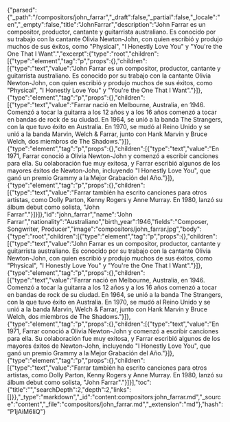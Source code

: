 {"parsed":{"_path":"/compositors/john_farrar","_draft":false,"_partial":false,"_locale":"en","_empty":false,"title":"JohnFarrar","description":"John Farrar es un compositor, productor, cantante y guitarrista australiano. Es conocido por su trabajo con la cantante Olivia Newton-John, con quien escribió y produjo muchos de sus éxitos, como \"Physical\", \"I Honestly Love You\" y \"You're the One That I Want\".","excerpt":{"type":"root","children":[{"type":"element","tag":"p","props":{},"children":[{"type":"text","value":"John Farrar es un compositor, productor, cantante y guitarrista australiano. Es conocido por su trabajo con la cantante Olivia Newton-John, con quien escribió y produjo muchos de sus éxitos, como \"Physical\", \"I Honestly Love You\" y \"You're the One That I Want\"."}]},{"type":"element","tag":"p","props":{},"children":[{"type":"text","value":"Farrar nació en Melbourne, Australia, en 1946. Comenzó a tocar la guitarra a los 12 años y a los 16 años comenzó a tocar en bandas de rock de su ciudad. En 1964, se unió a la banda The Strangers, con la que tuvo éxito en Australia. En 1970, se mudó al Reino Unido y se unió a la banda Marvin, Welch & Farrar, junto con Hank Marvin y Bruce Welch, dos miembros de The Shadows."}]},{"type":"element","tag":"p","props":{},"children":[{"type":"text","value":"En 1971, Farrar conoció a Olivia Newton-John y comenzó a escribir canciones para ella. Su colaboración fue muy exitosa, y Farrar escribió algunos de los mayores éxitos de Newton-John, incluyendo \"I Honestly Love You\", que ganó un premio Grammy a la Mejor Grabación del Año."}]},{"type":"element","tag":"p","props":{},"children":[{"type":"text","value":"Farrar también ha escrito canciones para otros artistas, como Dolly Parton, Kenny Rogers y Anne Murray. En 1980, lanzó su álbum debut como solista, \"John Farrar\"."}]}]},"id":"john_farrar","name":"John Farrar","nationality":"Australiano","birth_year":1946,"fields":"Composer, Songwriter, Producer","image":"compositors/john_farrar.jpg","body":{"type":"root","children":[{"type":"element","tag":"p","props":{},"children":[{"type":"text","value":"John Farrar es un compositor, productor, cantante y guitarrista australiano. Es conocido por su trabajo con la cantante Olivia Newton-John, con quien escribió y produjo muchos de sus éxitos, como \"Physical\", \"I Honestly Love You\" y \"You're the One That I Want\"."}]},{"type":"element","tag":"p","props":{},"children":[{"type":"text","value":"Farrar nació en Melbourne, Australia, en 1946. Comenzó a tocar la guitarra a los 12 años y a los 16 años comenzó a tocar en bandas de rock de su ciudad. En 1964, se unió a la banda The Strangers, con la que tuvo éxito en Australia. En 1970, se mudó al Reino Unido y se unió a la banda Marvin, Welch & Farrar, junto con Hank Marvin y Bruce Welch, dos miembros de The Shadows."}]},{"type":"element","tag":"p","props":{},"children":[{"type":"text","value":"En 1971, Farrar conoció a Olivia Newton-John y comenzó a escribir canciones para ella. Su colaboración fue muy exitosa, y Farrar escribió algunos de los mayores éxitos de Newton-John, incluyendo \"I Honestly Love You\", que ganó un premio Grammy a la Mejor Grabación del Año."}]},{"type":"element","tag":"p","props":{},"children":[{"type":"text","value":"Farrar también ha escrito canciones para otros artistas, como Dolly Parton, Kenny Rogers y Anne Murray. En 1980, lanzó su álbum debut como solista, \"John Farrar\"."}]}],"toc":{"title":"","searchDepth":2,"depth":2,"links":[]}},"_type":"markdown","_id":"content:compositors:john_farrar.md","_source":"content","_file":"compositors/john_farrar.md","_extension":"md"},"hash":"P1jAiM6IiQ"}